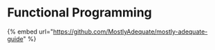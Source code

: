 # Functional Programming

{% embed url="https://github.com/MostlyAdequate/mostly-adequate-guide" %}



